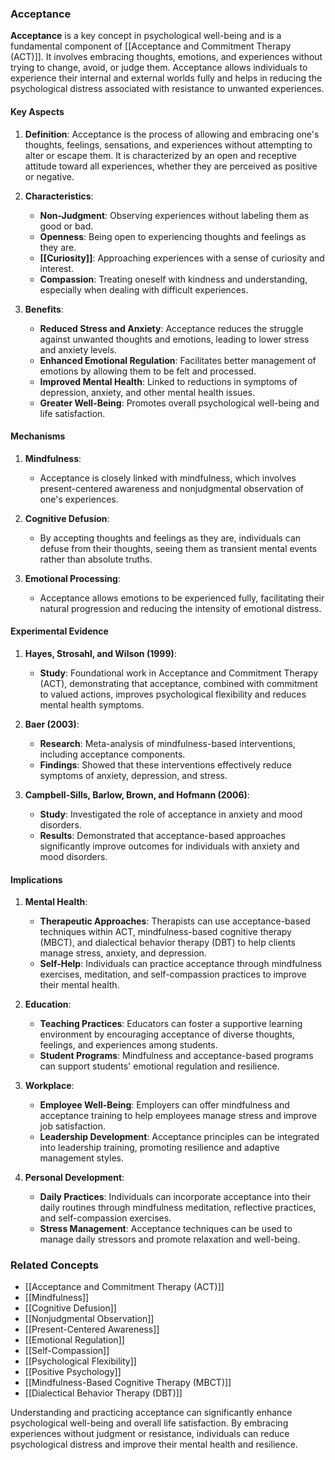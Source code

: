 ### Acceptance

**Acceptance** is a key concept in psychological well-being and is a fundamental component of [[Acceptance and Commitment Therapy (ACT)]]. It involves embracing thoughts, emotions, and experiences without trying to change, avoid, or judge them. Acceptance allows individuals to experience their internal and external worlds fully and helps in reducing the psychological distress associated with resistance to unwanted experiences.

#### Key Aspects

1. **Definition**:
   Acceptance is the process of allowing and embracing one's thoughts, feelings, sensations, and experiences without attempting to alter or escape them. It is characterized by an open and receptive attitude toward all experiences, whether they are perceived as positive or negative.

2. **Characteristics**:
   - **Non-Judgment**: Observing experiences without labeling them as good or bad.
   - **Openness**: Being open to experiencing thoughts and feelings as they are.
   - **[[Curiosity]]**: Approaching experiences with a sense of curiosity and interest.
   - **Compassion**: Treating oneself with kindness and understanding, especially when dealing with difficult experiences.

3. **Benefits**:
   - **Reduced Stress and Anxiety**: Acceptance reduces the struggle against unwanted thoughts and emotions, leading to lower stress and anxiety levels.
   - **Enhanced Emotional Regulation**: Facilitates better management of emotions by allowing them to be felt and processed.
   - **Improved Mental Health**: Linked to reductions in symptoms of depression, anxiety, and other mental health issues.
   - **Greater Well-Being**: Promotes overall psychological well-being and life satisfaction.

#### Mechanisms

1. **Mindfulness**:
   - Acceptance is closely linked with mindfulness, which involves present-centered awareness and nonjudgmental observation of one's experiences.

2. **Cognitive Defusion**:
   - By accepting thoughts and feelings as they are, individuals can defuse from their thoughts, seeing them as transient mental events rather than absolute truths.

3. **Emotional Processing**:
   - Acceptance allows emotions to be experienced fully, facilitating their natural progression and reducing the intensity of emotional distress.

#### Experimental Evidence

1. **Hayes, Strosahl, and Wilson (1999)**:
   - **Study**: Foundational work in Acceptance and Commitment Therapy (ACT), demonstrating that acceptance, combined with commitment to valued actions, improves psychological flexibility and reduces mental health symptoms.

2. **Baer (2003)**:
   - **Research**: Meta-analysis of mindfulness-based interventions, including acceptance components.
   - **Findings**: Showed that these interventions effectively reduce symptoms of anxiety, depression, and stress.

3. **Campbell-Sills, Barlow, Brown, and Hofmann (2006)**:
   - **Study**: Investigated the role of acceptance in anxiety and mood disorders.
   - **Results**: Demonstrated that acceptance-based approaches significantly improve outcomes for individuals with anxiety and mood disorders.

#### Implications

1. **Mental Health**:
   - **Therapeutic Approaches**: Therapists can use acceptance-based techniques within ACT, mindfulness-based cognitive therapy (MBCT), and dialectical behavior therapy (DBT) to help clients manage stress, anxiety, and depression.
   - **Self-Help**: Individuals can practice acceptance through mindfulness exercises, meditation, and self-compassion practices to improve their mental health.

2. **Education**:
   - **Teaching Practices**: Educators can foster a supportive learning environment by encouraging acceptance of diverse thoughts, feelings, and experiences among students.
   - **Student Programs**: Mindfulness and acceptance-based programs can support students' emotional regulation and resilience.

3. **Workplace**:
   - **Employee Well-Being**: Employers can offer mindfulness and acceptance training to help employees manage stress and improve job satisfaction.
   - **Leadership Development**: Acceptance principles can be integrated into leadership training, promoting resilience and adaptive management styles.

4. **Personal Development**:
   - **Daily Practices**: Individuals can incorporate acceptance into their daily routines through mindfulness meditation, reflective practices, and self-compassion exercises.
   - **Stress Management**: Acceptance techniques can be used to manage daily stressors and promote relaxation and well-being.

### Related Concepts

- [[Acceptance and Commitment Therapy (ACT)]]
- [[Mindfulness]]
- [[Cognitive Defusion]]
- [[Nonjudgmental Observation]]
- [[Present-Centered Awareness]]
- [[Emotional Regulation]]
- [[Self-Compassion]]
- [[Psychological Flexibility]]
- [[Positive Psychology]]
- [[Mindfulness-Based Cognitive Therapy (MBCT)]]
- [[Dialectical Behavior Therapy (DBT)]]

Understanding and practicing acceptance can significantly enhance psychological well-being and overall life satisfaction. By embracing experiences without judgment or resistance, individuals can reduce psychological distress and improve their mental health and resilience.